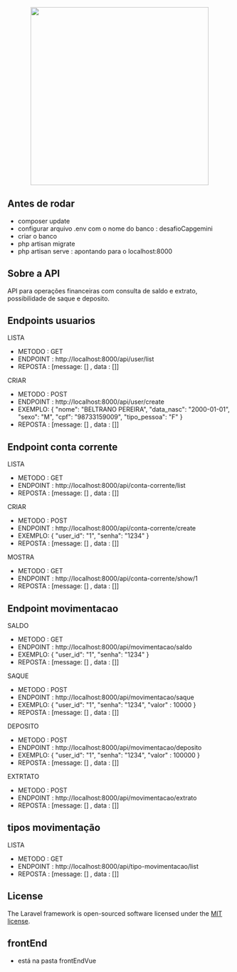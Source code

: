 <p align="center"><a href="https://laravel.com" target="_blank"><img src="https://raw.githubusercontent.com/laravel/art/master/logo-lockup/5%20SVG/2%20CMYK/1%20Full%20Color/laravel-logolockup-cmyk-red.svg" width="400"></a></p>

## Antes de rodar 
 - composer update
 - configurar arquivo .env com o nome do banco  : desafioCapgemini
 - criar o banco 
 - php artisan migrate
 - php artisan serve : apontando para o localhost:8000

## Sobre a API 

API para operações financeiras com consulta de saldo e extrato, possibilidade de saque e deposito.

## Endpoints usuarios

<p>LISTA</p>
            <ul>
                <li> METODO : GET </li>
                 <li> ENDPOINT : http://localhost:8000/api/user/list </li>
                 <li> REPOSTA : [message: [] , data : []] </li>
            </ul>
            <p>CRIAR</p>
            <ul>
                <li> METODO : POST </li>
                 <li> ENDPOINT : http://localhost:8000/api/user/create </li>
                 <li>
                     EXEMPLO: 
                      {
                         "nome": "BELTRANO PEREIRA", 
                         "data_nasc": "2000-01-01",
                         "sexo": "M",
                         "cpf":  "98733159009",
                         "tipo_pessoa": "F"
                     }
                    </li>                    
                 <li> REPOSTA : [message: [] , data : []] </li>
            </ul>
		
  
  ## Endpoint conta corrente
  <p>LISTA</p>
            <ul>
                <li> METODO : GET </li>
                 <li> ENDPOINT : http://localhost:8000/api/conta-corrente/list </li>
                 <li> REPOSTA : [message: [] , data : []] </li>
            </ul>
            <p>CRIAR</p>
            <ul>
                <li> METODO : POST </li>
                 <li> ENDPOINT : http://localhost:8000/api/conta-corrente/create</li>
                 <li>
                     EXEMPLO: 
                      {
                         "user_id": "1", 
                         "senha": "1234"
                     }
                    </li>                    
                 <li> REPOSTA : [message: [] , data : []] </li>
            </ul>
            <p>MOSTRA</p>
            <ul>
                 <li> METODO : GET </li>
                 <li> ENDPOINT : http://localhost:8000/api/conta-corrente/show/1</li>                  
                 <li> REPOSTA : [message: [] , data : []] </li>
            </ul>
			
 ## Endpoint movimentacao 
  <p>SALDO</p>
            <ul>
                <li> METODO : GET </li>
                 <li> ENDPOINT : http://localhost:8000/api/movimentacao/saldo</li>
                 <li>
                     EXEMPLO: 
                      {
                         "user_id": "1", 
                         "senha": "1234"
                     }
                    </li>                    
                 <li> REPOSTA : [message: [] , data : []] </li>
            </ul>
   <p>SAQUE</p>
            <ul>
                <li> METODO : POST </li>
                 <li> ENDPOINT : http://localhost:8000/api/movimentacao/saque</li>
                 <li>
                     EXEMPLO: 
                      {
                         "user_id": "1", 
                         "senha": "1234",
                         "valor" : 10000
                     }
                    </li>                    
                 <li> REPOSTA : [message: [] , data : []] </li>
            </ul>
   <p>DEPOSITO</p>
            <ul>
                <li> METODO : POST </li>
                 <li> ENDPOINT : http://localhost:8000/api/movimentacao/deposito</li>
                 <li>
                     EXEMPLO: 
                      {
                         "user_id": "1", 
                         "senha": "1234",
                         "valor" : 100000
                     }
                    </li>                    
                 <li> REPOSTA : [message: [] , data : []] </li>
            </ul>
    <p>EXTRTATO</p>
            <ul>
                <li> METODO : POST </li>
                 <li> ENDPOINT : http://localhost:8000/api/movimentacao/extrato</li>                                 
                 <li> REPOSTA : [message: [] , data : []] </li>
            </ul>
       
        
  ## tipos movimentação
  <p>LISTA</p>
            <ul>
                <li> METODO : GET </li>
                 <li> ENDPOINT : http://localhost:8000/api/tipo-movimentacao/list </li>
                 <li> REPOSTA : [message: [] , data : []] </li>
            </ul>  
     

## License

The Laravel framework is open-sourced software licensed under the [MIT license](https://opensource.org/licenses/MIT).


## frontEnd 
 - está na pasta frontEndVue

